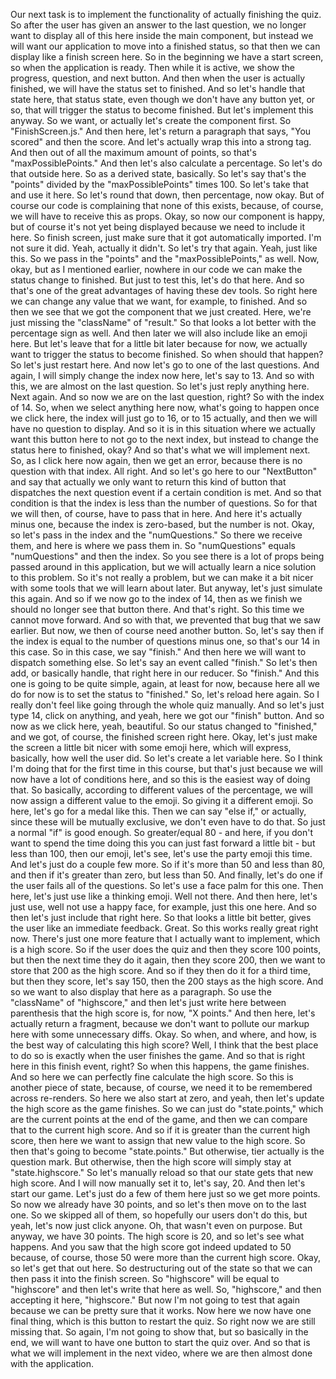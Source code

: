 Our next task is to implement the functionality
of actually finishing the quiz.
So after the user has given an answer to the last question,
we no longer want to display all of this here
inside the main component,
but instead we will want our application
to move into a finished status,
so that then we can display like a finish screen here.
So in the beginning we have a start screen,
so when the application is ready.
Then while it is active,
we show the progress, question, and next button.
And then when the user is actually finished,
we will have the status set to finished.
And so let's handle that state here,
that status state,
even though we don't have any button yet, or so,
that will trigger the status to become finished.
But let's implement this anyway.
So we want, or actually let's create the component first.
So "FinishScreen.js."
And then here, let's return a paragraph that says,
"You scored" and then the score.
And let's actually wrap this into a strong tag.
And then out of all the maximum amount of points,
so that's "maxPossiblePoints."
And then let's also calculate a percentage.
So let's do that outside here.
So as a derived state, basically.
So let's say that's the "points"
divided by the "maxPossiblePoints" times 100.
So let's take that and use it here.
So let's round that down, then percentage, now okay.
But of course our code is complaining
that none of this exists, because, of course,
we will have to receive this as props.
Okay, so now our component is happy,
but of course it's not yet being displayed
because we need to include it here.
So finish screen,
just make sure that it got automatically imported.
I'm not sure it did.
Yeah, actually it didn't.
So let's try that again.
Yeah, just like this.
So we pass in the "points"
and the "maxPossiblePoints," as well.
Now, okay, but as I mentioned earlier, nowhere in our code
we can make the status change to finished.
But just to test this, let's do that here.
And so that's one of the great advantages
of having these dev tools.
So right here we can change any value
that we want, for example, to finished.
And so then we see that we got the component
that we just created.
Here, we're just missing the "className" of "result."
So that looks a lot better with the percentage sign as well.
And then later we will also include like an emoji here.
But let's leave that for a little bit later
because for now, we actually want to trigger
the status to become finished.
So when should that happen?
So let's just restart here.
And now let's go to one of the last questions.
And again, I will simply change the index now here,
let's say to 13.
And so with this, we are almost on the last question.
So let's just reply anything here.
Next again.
And so now we are on the last question, right?
So with the index of 14.
So, when we select anything here now,
what's going to happen once we click here,
the index will just go to 16, or to 15 actually,
and then we will have no question to display.
And so it is in this situation
where we actually want this button here
to not go to the next index,
but instead to change the status here to finished, okay?
And so that's what we will implement next.
So, as I click here now again, then we get an error,
because there is no question with that index.
All right. And so let's go here to our "NextButton"
and say that actually we only want to return
this kind of button that dispatches the next question event
if a certain condition is met.
And so that condition is that the index
is less than the number of questions.
So for that we will then, of course,
have to pass that in here.
And here it's actually minus one,
because the index is zero-based, but the number is not.
Okay, so let's pass in the index and the "numQuestions."
So there we receive them,
and here is where we pass them in.
So "numQuestions" equals "numQuestions" and then the index.
So you see there is a lot of props
being passed around in this application,
but we will actually learn a nice solution to this problem.
So it's not really a problem, but we can make it a bit nicer
with some tools that we will learn about later.
But anyway, let's just simulate this again.
And so if we now go to the index of 14,
then as we finish we should no longer see that button there.
And that's right.
So this time we cannot move forward.
And so with that, we prevented that bug that we saw earlier.
But now, we then of course need another button.
So, let's say then
if the index is equal to the number of questions minus one,
so that's our 14 in this case.
So in this case, we say "finish."
And then here we will want to dispatch something else.
So let's say an event called "finish."
So let's then add, or basically handle,
that right here in our reducer.
So "finish."
And this one is going to be quite simple,
again, at least for now, because here all we do for now
is to set the status to "finished."
So, let's reload here again.
So I really don't feel like going through
the whole quiz manually.
And so let's just type 14, click on anything,
and yeah, here we got our "finish" button.
And so now as we click here, yeah, beautiful.
So our status changed to "finished,"
and we got, of course, the finished screen right here.
Okay, let's just make the screen a little bit nicer
with some emoji here,
which will express, basically, how well the user did.
So let's create a let variable here.
So I think I'm doing that for the first time in this course,
but that's just because we will now have
a lot of conditions here,
and so this is the easiest way of doing that.
So basically, according to different values
of the percentage,
we will now assign a different value to the emoji.
So giving it a different emoji.
So here, let's go for a medal like this.
Then we can say "else if,"
or actually, since these will be mutually exclusive,
we don't even have to do that.
So just a normal "if" is good enough.
So greater/equal 80 - and here, if you don't want to spend
the time doing this you can just fast forward a little bit -
but less than 100, then our emoji,
let's see,
let's use the party emoji this time.
And let's just do a couple few more.
So if it's more than 50 and less than 80,
and then if it's greater than zero, but less than 50.
And finally, let's do one if the user fails
all of the questions.
So let's use a face palm for this one.
Then here, let's just use like a thinking emoji.
Well not there.
And then here, let's just use,
well not use a happy face, for example,
just this one here.
And so then let's just include that right here.
So that looks a little bit better,
gives the user like an immediate feedback.
Great. So this works really great right now.
There's just one more feature
that I actually want to implement,
which is a high score.
So if the user does the quiz and then they score 100 points,
but then the next time they do it again,
then they score 200,
then we want to store that 200 as the high score.
And so if they then do it for a third time,
but then they score, let's say 150,
then the 200 stays as the high score.
And so we want to also display that here as a paragraph.
So use the "className" of "highscore,"
and then let's just write here between parenthesis
that the high score is, for now, "X points."
And then here, let's actually return a fragment,
because we don't want to pollute our markup here
with some unnecessary diffs. Okay.
So when, and where, and how, is the best way
of calculating this high score?
Well, I think that the best place to do so
is exactly when the user finishes the game.
And so that is right here in this finish event, right?
So when this happens, the game finishes.
And so here we can perfectly fine calculate the high score.
So this is another piece of state, because, of course,
we need it to be remembered across re-renders.
So here we also start at zero, and yeah,
then let's update the high score as the game finishes.
So we can just do "state.points,"
which are the current points at the end of the game,
and then we can compare that to the current high score.
And so if it is greater than the current high score,
then here we want to assign that new value
to the high score.
So then that's going to become "state.points."
But otherwise, tier actually is the question mark.
But otherwise, then the high score
will simply stay at "state.highscore."
So let's manually reload
so that our state gets that new high score.
And I will now manually set it to, let's say, 20.
And then let's start our game.
Let's just do a few of them here
just so we get more points.
So now we already have 30 points,
and so let's then move on to the last one.
So we skipped all of them,
so hopefully our users don't do this,
but yeah, let's now just click anyone.
Oh, that wasn't even on purpose.
But anyway, we have 30 points.
The high score is 20, and so let's see what happens.
And you saw that the high score
got indeed updated to 50 because, of course,
those 50 were more than the current high score.
Okay, so let's get that out here.
So destructuring out of the state
so that we can then pass it into the finish screen.
So "highscore" will be equal to "highscore"
and then let's write that here as well.
So, "highscore," and then accepting it here, "highscore."
But now I'm not going to test that again
because we can be pretty sure that it works.
Now here we now have one final thing,
which is this button to restart the quiz.
So right now we are still missing that.
So again, I'm not going to show that,
but so basically in the end,
we will want to have one button to start the quiz over.
And so that is what we will implement in the next video,
where we are then almost done with the application.